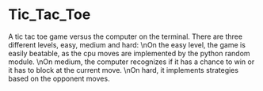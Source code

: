 # Tic_Tac_Toe
A tic tac toe game versus the computer on the terminal. There are three different levels, easy, medium and hard:
\nOn the easy level, the game is easily beatable, as the cpu moves are implemented by the python random module.
\nOn medium, the computer recognizes if it has a chance to win or it has to block at the current move.
\nOn hard, it implements strategies based on the opponent moves.
